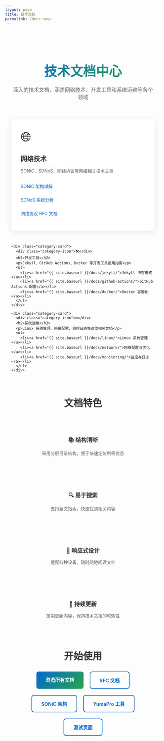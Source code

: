 ```yaml
---
layout: page
title: 技术文档
permalink: /docs-nav/
---
```


<div class="docs-nav-page">
  <div class="docs-hero">
    <h1>技术文档中心</h1>
    <p>深入的技术文档，涵盖网络技术、开发工具和系统运维等各个领域</p>
  </div>

  <div class="docs-categories">
    <div class="category-card">
      <div class="category-icon">🌐</div>
      <h2>网络技术</h2>
      <p>SONiC、SDNoS、网络协议等网络相关技术文档</p>
      <ul>
        <li><a href="{{ site.baseurl }}/docs/sonic/">SONiC 架构详解</a></li>
        <li><a href="{{ site.baseurl }}/docs/sdnos/">SDNoS 系统分析</a></li>
        <li><a href="{{ site.baseurl }}/docs/rfc/">网络协议 RFC 文档</a></li>
      </ul>
    </div>

    <div class="category-card">
      <div class="category-icon">🛠️</div>
      <h2>开发工具</h2>
      <p>Jekyll、GitHub Actions、Docker 等开发工具使用指南</p>
      <ul>
        <li><a href="{{ site.baseurl }}/docs/jekyll/">Jekyll 博客搭建</a></li>
        <li><a href="{{ site.baseurl }}/docs/github-actions/">GitHub Actions 配置</a></li>
        <li><a href="{{ site.baseurl }}/docs/docker/">Docker 容器化</a></li>
      </ul>
    </div>

    <div class="category-card">
      <div class="category-icon">⚙️</div>
      <h2>系统运维</h2>
      <p>Linux 系统管理、网络配置、监控日志等运维相关文档</p>
      <ul>
        <li><a href="{{ site.baseurl }}/docs/linux/">Linux 系统管理</a></li>
        <li><a href="{{ site.baseurl }}/docs/network/">网络配置与优化</a></li>
        <li><a href="{{ site.baseurl }}/docs/monitoring/">监控与日志</a></li>
      </ul>
    </div>
  </div>

  <div class="docs-features">
    <h2>文档特色</h2>
    <div class="features-grid">
      <div class="feature-item">
        <h3>📚 结构清晰</h3>
        <p>采用分层目录结构，便于快速定位所需信息</p>
      </div>
      <div class="feature-item">
        <h3>🔍 易于搜索</h3>
        <p>支持全文搜索，快速找到相关内容</p>
      </div>
      <div class="feature-item">
        <h3>📱 响应式设计</h3>
        <p>适配各种设备，随时随地阅读文档</p>
      </div>
      <div class="feature-item">
        <h3>🔄 持续更新</h3>
        <p>定期更新内容，保持技术文档的时效性</p>
      </div>
    </div>
  </div>

  <div class="docs-actions">
    <h2>开始使用</h2>
    <div class="action-buttons">
      <a href="{{ site.baseurl }}/docs/" class="btn btn-primary">浏览所有文档</a>
<a href="{{ site.baseurl }}/docs/rfc/" class="btn btn-outline">RFC 文档</a>
<a href="{{ site.baseurl }}/docs/sonic/" class="btn btn-outline">SONiC 架构</a>
<a href="{{ site.baseurl }}/docs/yumapro/" class="btn btn-outline">YumaPro 工具</a>
<a href="{{ site.baseurl }}/docs-test/" class="btn btn-outline">测试页面</a>
    </div>
  </div>
</div>

<style>
.docs-nav-page {
  max-width: 1000px;
  margin: 0 auto;
  padding: 40px 20px;
}

.docs-hero {
  text-align: center;
  margin-bottom: 60px;
  
  h1 {
    font-size: 3em;
    color: #333;
    margin-bottom: 20px;
    background: linear-gradient(135deg, #0366d6, #28a745);
    -webkit-background-clip: text;
    -webkit-text-fill-color: transparent;
    background-clip: text;
  }
  
  p {
    font-size: 1.2em;
    color: #666;
    max-width: 600px;
    margin: 0 auto;
  }
}

.docs-categories {
  display: grid;
  grid-template-columns: repeat(auto-fit, minmax(300px, 1fr));
  gap: 30px;
  margin-bottom: 60px;
}

.category-card {
  background: white;
  border-radius: 12px;
  padding: 30px;
  box-shadow: 0 4px 20px rgba(0,0,0,0.1);
  transition: transform 0.3s ease, box-shadow 0.3s ease;
  
  &:hover {
    transform: translateY(-5px);
    box-shadow: 0 8px 30px rgba(0,0,0,0.15);
  }
  
  .category-icon {
    font-size: 3em;
    margin-bottom: 20px;
  }
  
  h2 {
    color: #333;
    margin-bottom: 15px;
    font-size: 1.5em;
  }
  
  p {
    color: #666;
    margin-bottom: 20px;
    line-height: 1.6;
  }
  
  ul {
    list-style: none;
    padding: 0;
    margin: 0;
    
    li {
      margin-bottom: 8px;
      
      a {
        color: #0366d6;
        text-decoration: none;
        display: block;
        padding: 8px 0;
        border-radius: 4px;
        transition: all 0.2s ease;
        
        &:hover {
          background-color: #f8f9fa;
          color: #0246a2;
          padding-left: 10px;
        }
      }
    }
  }
}

.docs-features {
  margin-bottom: 60px;
  
  h2 {
    text-align: center;
    color: #333;
    margin-bottom: 40px;
    font-size: 2.2em;
  }
}

.features-grid {
  display: grid;
  grid-template-columns: repeat(auto-fit, minmax(250px, 1fr));
  gap: 30px;
}

.feature-item {
  text-align: center;
  padding: 20px;
  
  h3 {
    color: #333;
    margin-bottom: 15px;
    font-size: 1.3em;
  }
  
  p {
    color: #666;
    line-height: 1.6;
  }
}

.docs-actions {
  text-align: center;
  
  h2 {
    color: #333;
    margin-bottom: 30px;
    font-size: 2.2em;
  }
}

.action-buttons {
  display: flex;
  gap: 20px;
  justify-content: center;
  flex-wrap: wrap;
}

.btn {
  display: inline-block;
  padding: 15px 30px;
  border-radius: 8px;
  text-decoration: none;
  font-weight: 600;
  font-size: 1.1em;
  transition: all 0.3s ease;
  
  &.btn-primary {
    background: linear-gradient(135deg, #0366d6, #28a745);
    color: white;
    border: none;
    
    &:hover {
      transform: translateY(-2px);
      box-shadow: 0 8px 25px rgba(3, 102, 214, 0.3);
    }
  }
  
  &.btn-outline {
    border: 2px solid #0366d6;
    color: #0366d6;
    background: white;
    
    &:hover {
      background-color: #0366d6;
      color: white;
      transform: translateY(-2px);
      box-shadow: 0 8px 25px rgba(3, 102, 214, 0.3);
    }
  }
}

@media (max-width: 768px) {
  .docs-hero h1 {
    font-size: 2.2em;
  }
  
  .docs-categories {
    grid-template-columns: 1fr;
  }
  
  .action-buttons {
    flex-direction: column;
    align-items: center;
    
    .btn {
      width: 200px;
    }
  }
}
</style>
